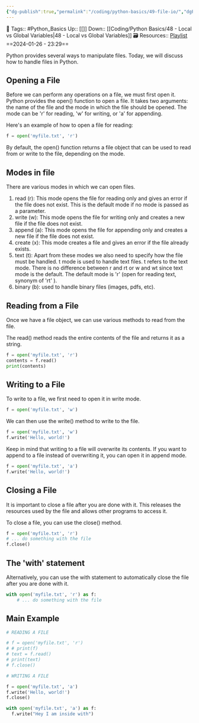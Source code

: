 ```yaml
---
{"dg-publish":true,"permalink":"/coding/python-basics/49-file-io/","dgPassFrontmatter":true,"noteIcon":"3","created":"2024-01-26T23:29:24.543+05:30","updated":"2024-01-26T23:34:11.682+05:30"}
---
```


🧶 Tags:: #Python_Basics 
Up:: [[]]
Down:: [[Coding/Python Basics/48 - Local vs Global Variables\|48 - Local vs Global Variables]]
🗃 Resources:: [Playlist](https://www.youtube.com/playlist?list=PLu0W_9lII9agwh1XjRt242xIpHhPT2llg)
==2024-01-26 - 23:29==

Python provides several ways to manipulate files. Today, we will discuss how to handle files in Python.

## Opening a File
Before we can perform any operations on a file, we must first open it. Python provides the open() function to open a file. It takes two arguments: the name of the file and the mode in which the file should be opened. The mode can be 'r' for reading, 'w' for writing, or 'a' for appending.

Here's an example of how to open a file for reading:
```python
f = open('myfile.txt', 'r')
```

By default, the open() function returns a file object that can be used to read from or write to the file, depending on the mode.

## Modes in file
There are various modes in which we can open files.

1. read (r): This mode opens the file for reading only and gives an error if the file does not exist. This is the default mode if no mode is passed as a parameter.
2. write (w): This mode opens the file for writing only and creates a new file if the file does not exist.
3. append (a): This mode opens the file for appending only and creates a new file if the file does not exist.
4. create (x): This mode creates a file and gives an error if the file already exists.
5. text (t): Apart from these modes we also need to specify how the file must be handled. t mode is used to handle text files. t refers to the text mode. There is no difference between r and rt or w and wt since text mode is the default. The default mode is 'r' (open for reading text, synonym of 'rt' ).
6. binary (b): used to handle binary files (images, pdfs, etc).

## Reading from a File
Once we have a file object, we can use various methods to read from the file.

The read() method reads the entire contents of the file and returns it as a string.
```python
f = open('myfile.txt', 'r')
contents = f.read()
print(contents)
```

## Writing to a File
To write to a file, we first need to open it in write mode.
```python
f = open('myfile.txt', 'w')
```

We can then use the write() method to write to the file.
```python
f = open('myfile.txt', 'w')
f.write('Hello, world!')
```

Keep in mind that writing to a file will overwrite its contents. If you want to append to a file instead of overwriting it, you can open it in append mode.
```python
f = open('myfile.txt', 'a')
f.write('Hello, world!')
```

## Closing a File
It is important to close a file after you are done with it. This releases the resources used by the file and allows other programs to access it.

To close a file, you can use the close() method.
```python
f = open('myfile.txt', 'r')
# ... do something with the file
f.close()
```

## The 'with' statement
Alternatively, you can use the with statement to automatically close the file after you are done with it.
```python
with open('myfile.txt', 'r') as f:
	# ... do something with the file
```

## Main Example
```python
# READING A FILE

# f = open('myfile.txt', 'r')
# # print(f)
# text = f.read()
# print(text)
# f.close()

# WRITING A FILE

f = open('myfile.txt', 'a')
f.write('Hello, world!')
f.close()

with open('myfile.txt', 'a') as f:
  f.write("Hey I am inside with")
```